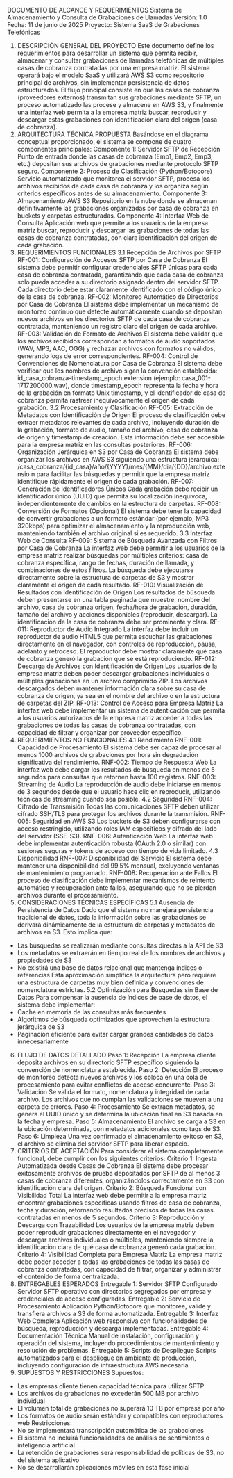 DOCUMENTO DE ALCANCE Y 
REQUERIMIENTOS 
Sistema de Almacenamiento y Consulta de Grabaciones 
de Llamadas 
Versión: 1.0 
Fecha: 11 de junio de 2025 
Proyecto: Sistema SaaS de Grabaciones Telefónicas 
1. DESCRIPCIÓN GENERAL DEL PROYECTO 
Este documento define los requerimientos para desarrollar un sistema que permita recibir, 
almacenar y consultar grabaciones de llamadas telefónicas de múltiples casas de cobranza 
contratadas por una empresa matriz. El sistema operará bajo el modelo SaaS y utilizará AWS 
S3 como repositorio principal de archivos, sin implementar persistencia de datos 
estructurados. 
El flujo principal consiste en que las casas de cobranza (proveedores externos) transmitan sus 
grabaciones mediante SFTP, un proceso automatizado las procese y almacene en AWS S3, y 
finalmente una interfaz web permita a la empresa matriz buscar, reproducir y descargar estas 
grabaciones con identificación clara del origen (casa de cobranza). 
2. ARQUITECTURA TÉCNICA PROPUESTA 
Basándose en el diagrama conceptual proporcionado, el sistema se compone de cuatro 
componentes principales: 
Componente 1: Servidor SFTP de Recepción 
Punto de entrada donde las casas de cobranza (Emp1, Emp2, Emp3, etc.) depositan sus 
archivos de grabaciones mediante protocolo SFTP seguro. 
Componente 2: Proceso de Clasificación (Python/Botocore) 
Servicio automatizado que monitorea el servidor SFTP, procesa los archivos recibidos de 
cada casa de cobranza y los organiza según criterios específicos antes de su 
almacenamiento. 
Componente 3: Almacenamiento AWS S3 
Repositorio en la nube donde se almacenan definitivamente las grabaciones organizadas por 
casa de cobranza en buckets y carpetas estructuradas. 
Componente 4: Interfaz Web de Consulta 
Aplicación web que permite a los usuarios de la empresa matriz buscar, reproducir y 
descargar las grabaciones de todas las casas de cobranza contratadas, con clara 
identificación del origen de cada grabación. 
3. REQUERIMIENTOS FUNCIONALES 
3.1 Recepción de Archivos por SFTP 
RF-001: Configuración de Accesos SFTP por Casa de Cobranza 
El sistema debe permitir configurar credenciales SFTP únicas para cada casa de cobranza 
contratada, garantizando que cada casa de cobranza solo pueda acceder a su directorio 
asignado dentro del servidor SFTP. Cada directorio debe estar claramente identificado con el 
código único de la casa de cobranza. 
RF-002: Monitoreo Automático de Directorios por Casa de Cobranza 
El sistema debe implementar un mecanismo de monitoreo continuo que detecte 
automáticamente cuando se depositan nuevos archivos en los directorios SFTP de cada casa 
de cobranza contratada, manteniendo un registro claro del origen de cada archivo. 
RF-003: Validación de Formato de Archivos 
El sistema debe validar que los archivos recibidos correspondan a formatos de audio 
soportados (WAV, MP3, AAC, OGG) y rechazar archivos con formatos no válidos, generando 
logs de error correspondientes. 
RF-004: Control de Convenciones de Nomenclatura por Casa de Cobranza 
El sistema debe verificar que los nombres de archivo sigan la convención establecida: 
id_casa_cobranza-timestamp_epoch.extension (ejemplo: 
casa_001-1717200000.wav), donde timestamp_epoch representa la fecha y hora de la 
grabación en formato Unix timestamp, y el identificador de casa de cobranza permita rastrear 
inequívocamente el origen de cada grabación. 
3.2 Procesamiento y Clasificación 
RF-005: Extracción de Metadatos con Identificación de Origen 
El proceso de clasificación debe extraer metadatos relevantes de cada archivo, incluyendo 
duración de la grabación, formato de audio, tamaño del archivo, casa de cobranza de origen y 
timestamp de creación. Esta información debe ser accesible para la empresa matriz en las 
consultas posteriores. 
RF-006: Organización Jerárquica en S3 por Casa de Cobranza 
El sistema debe organizar los archivos en AWS S3 siguiendo una estructura jerárquica: 
/casa_cobranza/{id_casa}/año/{YYYY}/mes/{MM}/dia/{DD}/archivo.extensio
 n para facilitar las búsquedas y permitir que la empresa matriz identifique rápidamente el 
origen de cada grabación. 
RF-007: Generación de Identificadores Únicos 
Cada grabación debe recibir un identificador único (UUID) que permita su localización 
inequívoca, independientemente de cambios en la estructura de carpetas. 
RF-008: Conversión de Formatos (Opcional) 
El sistema debe tener la capacidad de convertir grabaciones a un formato estándar (por 
ejemplo, MP3 320kbps) para optimizar el almacenamiento y la reproducción web, 
manteniendo también el archivo original si es requerido. 
3.3 Interfaz Web de Consulta 
RF-009: Sistema de Búsqueda Avanzada con Filtros por Casa de Cobranza 
La interfaz web debe permitir a los usuarios de la empresa matriz realizar búsquedas por 
múltiples criterios: casa de cobranza específica, rango de fechas, duración de llamada, y 
combinaciones de estos filtros. La búsqueda debe ejecutarse directamente sobre la 
estructura de carpetas de S3 y mostrar claramente el origen de cada resultado. 
RF-010: Visualización de Resultados con Identificación de Origen 
Los resultados de búsqueda deben presentarse en una tabla paginada que muestre: nombre 
del archivo, casa de cobranza origen, fecha/hora de grabación, duración, tamaño del archivo 
y acciones disponibles (reproducir, descargar). La identificación de la casa de cobranza debe 
ser prominente y clara. 
RF-011: Reproductor de Audio Integrado 
La interfaz debe incluir un reproductor de audio HTML5 que permita escuchar las 
grabaciones directamente en el navegador, con controles de reproducción, pausa, adelanto y 
retroceso. El reproductor debe mostrar claramente qué casa de cobranza generó la 
grabación que se está reproduciendo. 
RF-012: Descarga de Archivos con Identificación de Origen 
Los usuarios de la empresa matriz deben poder descargar grabaciones individuales o 
múltiples grabaciones en un archivo comprimido ZIP. Los archivos descargados deben 
mantener información clara sobre su casa de cobranza de origen, ya sea en el nombre del 
archivo o en la estructura de carpetas del ZIP. 
RF-013: Control de Acceso para Empresa Matriz 
La interfaz web debe implementar un sistema de autenticación que permita a los usuarios 
autorizados de la empresa matriz acceder a todas las grabaciones de todas las casas de 
cobranza contratadas, con capacidad de filtrar y organizar por proveedor específico. 
4. REQUERIMIENTOS NO FUNCIONALES 
4.1 Rendimiento 
RNF-001: Capacidad de Procesamiento 
El sistema debe ser capaz de procesar al menos 1000 archivos de grabaciones por hora sin 
degradación significativa del rendimiento. 
RNF-002: Tiempo de Respuesta Web 
La interfaz web debe cargar los resultados de búsqueda en menos de 5 segundos para 
consultas que retornen hasta 100 registros. 
RNF-003: Streaming de Audio 
La reproducción de audio debe iniciarse en menos de 3 segundos desde que el usuario hace 
clic en reproducir, utilizando técnicas de streaming cuando sea posible. 
4.2 Seguridad 
RNF-004: Cifrado de Transmisión 
Todas las comunicaciones SFTP deben utilizar cifrado SSH/TLS para proteger los archivos 
durante la transmisión. 
RNF-005: Seguridad en AWS S3 
Los buckets de S3 deben configurarse con acceso restringido, utilizando roles IAM 
específicos y cifrado del lado del servidor (SSE-S3). 
RNF-006: Autenticación Web 
La interfaz web debe implementar autenticación robusta (OAuth 2.0 o similar) con sesiones 
seguras y tokens de acceso con tiempo de vida limitado. 
4.3 Disponibilidad 
RNF-007: Disponibilidad del Servicio 
El sistema debe mantener una disponibilidad del 99.5% mensual, excluyendo ventanas de 
mantenimiento programado. 
RNF-008: Recuperación ante Fallos 
El proceso de clasificación debe implementar mecanismos de reintento automático y 
recuperación ante fallos, asegurando que no se pierdan archivos durante el procesamiento. 
5. CONSIDERACIONES TÉCNICAS ESPECÍFICAS 
5.1 Ausencia de Persistencia de Datos 
Dado que el sistema no manejará persistencia tradicional de datos, toda la información sobre 
las grabaciones se derivará dinámicamente de la estructura de carpetas y metadatos de 
archivos en S3. Esto implica que: 
 - Las búsquedas se realizarán mediante consultas directas a la API de S3 
 - Los metadatos se extraerán en tiempo real de los nombres de archivos y propiedades 
de S3 
 - No existirá una base de datos relacional que mantenga índices o referencias 
Esta aproximación simplifica la arquitectura pero requiere una estructura de carpetas muy 
bien definida y convenciones de nomenclatura estrictas. 
5.2 Optimización para Búsquedas sin Base de Datos 
Para compensar la ausencia de índices de base de datos, el sistema debe implementar: 
- Cache en memoria de las consultas más frecuentes 
- Algoritmos de búsqueda optimizados que aprovechen la estructura jerárquica de S3 
- Paginación eficiente para evitar cargar grandes cantidades de datos innecesariamente 
6. FLUJO DE DATOS DETALLADO 
Paso 1: Recepción 
La empresa cliente deposita archivos en su directorio SFTP específico siguiendo la 
convención de nomenclatura establecida. 
Paso 2: Detección 
El proceso de monitoreo detecta nuevos archivos y los coloca en una cola de procesamiento 
para evitar conflictos de acceso concurrente. 
Paso 3: Validación 
Se valida el formato, nomenclatura y integridad de cada archivo. Los archivos que no 
cumplan las validaciones se mueven a una carpeta de errores. 
Paso 4: Procesamiento 
Se extraen metadatos, se genera el UUID único y se determina la ubicación final en S3 
basada en la fecha y empresa. 
Paso 5: Almacenamiento 
El archivo se carga a S3 en la ubicación determinada, con metadatos adicionales como tags 
de S3. 
Paso 6: Limpieza 
Una vez confirmado el almacenamiento exitoso en S3, el archivo se elimina del servidor SFTP 
para liberar espacio. 
7. CRITERIOS DE ACEPTACIÓN 
Para considerar el sistema completamente funcional, debe cumplir con los siguientes 
criterios: 
Criterio 1: Ingesta Automatizada desde Casas de Cobranza 
El sistema debe procesar exitosamente archivos de prueba depositados por SFTP de al 
menos 3 casas de cobranza diferentes, organizándolos correctamente en S3 con 
identificación clara del origen. 
Criterio 2: Búsqueda Funcional con Visibilidad Total 
La interfaz web debe permitir a la empresa matriz encontrar grabaciones específicas usando 
filtros de casa de cobranza, fecha y duración, retornando resultados precisos de todas las 
casas contratadas en menos de 5 segundos. 
Criterio 3: Reproducción y Descarga con Trazabilidad 
Los usuarios de la empresa matriz deben poder reproducir grabaciones directamente en el 
navegador y descargar archivos individuales o múltiples, manteniendo siempre la 
identificación clara de qué casa de cobranza generó cada grabación. 
Criterio 4: Visibilidad Completa para Empresa Matriz 
La empresa matriz debe poder acceder a todas las grabaciones de todas las casas de 
cobranza contratadas, con capacidad de filtrar, organizar y administrar el contenido de forma 
centralizada. 
8. ENTREGABLES ESPERADOS 
Entregable 1: Servidor SFTP Configurado 
Servidor SFTP operativo con directorios segregados por empresa y credenciales de acceso 
configuradas. 
Entregable 2: Servicio de Procesamiento 
Aplicación Python/Botocore que monitoree, valide y transfiera archivos a S3 de forma 
automatizada. 
Entregable 3: Interfaz Web Completa 
Aplicación web responsiva con funcionalidades de búsqueda, reproducción y descarga 
implementadas. 
Entregable 4: Documentación Técnica 
Manual de instalación, configuración y operación del sistema, incluyendo procedimientos de 
mantenimiento y resolución de problemas. 
Entregable 5: Scripts de Despliegue 
Scripts automatizados para el despliegue en ambiente de producción, incluyendo 
configuración de infraestructura AWS necesaria. 
9. SUPUESTOS Y RESTRICCIONES 
Supuestos: 
- Las empresas cliente tienen capacidad técnica para utilizar SFTP 
- Los archivos de grabaciones no excederán 500 MB por archivo individual 
- El volumen total de grabaciones no superará 10 TB por empresa por año 
- Los formatos de audio serán estándar y compatibles con reproductores web 
Restricciones: 
- No se implementará transcripción automática de las grabaciones 
- El sistema no incluirá funcionalidades de análisis de sentimientos o inteligencia 
artificial 
- La retención de grabaciones será responsabilidad de políticas de S3, no del sistema 
aplicativo 
- No se desarrollarán aplicaciones móviles en esta fase inicial 